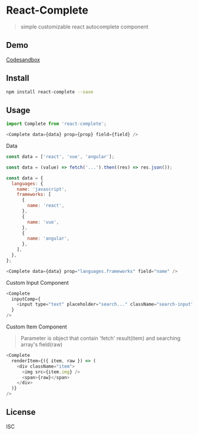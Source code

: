 # React-Complete

> simple customizable react autocomplete component

## Demo

[Codesandbox](https://codesandbox.io/s/react-complete-demo-165ef)

## Install

```bash
npm install react-complete --save
```

## Usage

```javascript
import Complete from 'react-complete';
```

```javascript
<Complete data={data} prop={prop} field={field} />
```

Data

```javascript
const data = ['react', 'vue', 'angular'];

const data = (value) => fetch('...').then((res) => res.json());
```

```javascript
const data = {
  languages: {
    name: 'javascript',
    frameworks: [
      {
        name: 'react',
      },
      {
        name: 'vue',
      },
      {
        name: 'angular',
      },
    ],
  },
};
```

```javascript
<Complete data={data} prop="languages.frameworks" field="name" />
```

Custom Input Component

```javascript
<Complete
  inputComp={
    <input type="text" placeholder="search..." className="search-input" />
  }
/>
```

Custom Item Component

> Parameter is object that contain 'fetch' result(item) and searching array's field(raw)

```javascript
<Complete
  renderItem={({ item, raw }) => (
    <div className="item">
      <img src={item.img} />
      <span>{raw}</span>
    </div>
  )}
/>
```

## License

ISC
